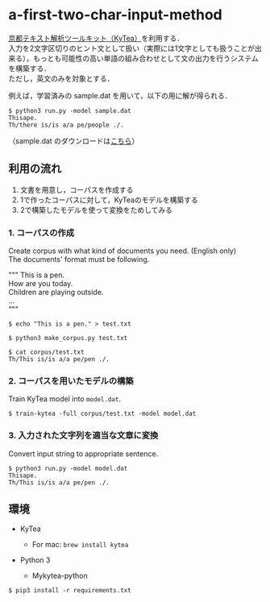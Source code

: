 # a-first-two-char-input-method

[京都テキスト解析ツールキット（KyTea）](http://www.phontron.com/kytea/)を利用する．  
入力を2文字区切りのヒント文として扱い（実際には1文字としても扱うことが出来る），もっとも可能性の高い単語の組み合わせとして文の出力を行うシステムを構築する．  
ただし，英文のみを対象とする．

例えば，学習済みの sample.dat を用いて，以下の用に解が得られる．  
```
$ python3 run.py -model sample.dat
Thisape.
Th/there is/is a/a pe/people ./.
```

（sample.dat のダウンロードは[こちら](https://github.com/yaitaimo/a-first-two-char-input-method/releases/tag/1)）

## 利用の流れ

1. 文書を用意し，コーパスを作成する  
2. 1で作ったコーパスに対して，KyTeaのモデルを構築する  
3. 2で構築したモデルを使って変換をためしてみる  

### 1. コーパスの作成
Create corpus with what kind of documents you need. (English only)  
The documents' format must be following.

"""
This is a pen.  
How are you today.  
Children are playing outside.  
...  
"""  

```
$ echo "This is a pen." > test.txt

$ python3 make_corpus.py test.txt

$ cat corpus/test.txt  
Th/This is/is a/a pe/pen ./.
```

### 2. コーパスを用いたモデルの構築  
Train KyTea model into `model.dat`.
```
$ train-kytea -full corpus/test.txt -model model.dat
```

### 3. 入力された文字列を適当な文章に変換  
Convert input string to appropriate sentence.  
```
$ python3 run.py -model model.dat  
Thisape.
Th/This is/is a/a pe/pen ./.
```

## 環境
- KyTea
  - For mac: `brew install kytea` 

- Python 3 
  - Mykytea-python

```
$ pip3 install -r requirements.txt
```
